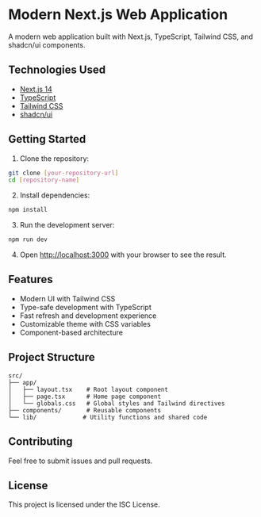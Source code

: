 # Modern Next.js Web Application

A modern web application built with Next.js, TypeScript, Tailwind CSS, and shadcn/ui components.

## Technologies Used

- [Next.js 14](https://nextjs.org/)
- [TypeScript](https://www.typescriptlang.org/)
- [Tailwind CSS](https://tailwindcss.com/)
- [shadcn/ui](https://ui.shadcn.com/)

## Getting Started

1. Clone the repository:
```bash
git clone [your-repository-url]
cd [repository-name]
```

2. Install dependencies:
```bash
npm install
```

3. Run the development server:
```bash
npm run dev
```

4. Open [http://localhost:3000](http://localhost:3000) with your browser to see the result.

## Features

- Modern UI with Tailwind CSS
- Type-safe development with TypeScript
- Fast refresh and development experience
- Customizable theme with CSS variables
- Component-based architecture

## Project Structure

```
src/
├── app/
│   ├── layout.tsx    # Root layout component
│   ├── page.tsx      # Home page component
│   └── globals.css   # Global styles and Tailwind directives
├── components/       # Reusable components
└── lib/             # Utility functions and shared code
```

## Contributing

Feel free to submit issues and pull requests.

## License

This project is licensed under the ISC License. 